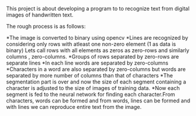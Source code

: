 This project is about developing a program to to recognize text from digital images of handwritten text.

The rough process is as follows:

*The image is converted to binary using opencv
*Lines are recognized by considering only rows with atleast one non-zero element (1 as data is binary) 
Lets call rows with all elements as zeros as zero-rows and similarly columns , zero-columns.
*Groups of rows separated by zero-rows are separate lines
*In each line words are separated by zero-columns
*Characters in a word are also separated by zero-columns  but words are separated by more number of columns than that of characters
*The segmentation part is over and now the size of each segment containing a character is adjusted to the size of images of training data.
*Now each segment is fed to the neural network for finding  each character.From characters, words can be formed 
and from words, lines can be formed and with lines we can reproduce entire text from the image.  

